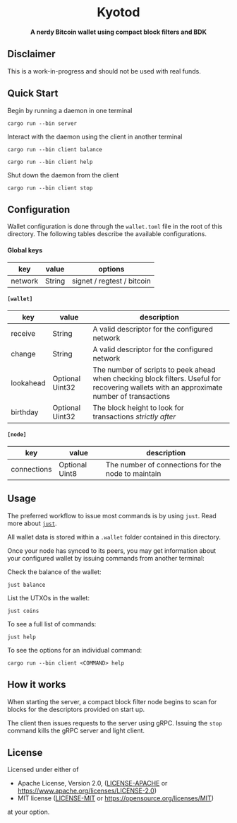 <div align="center">
  <h1>Kyotod</h1>
  <p>
    <strong>A nerdy Bitcoin wallet using compact block filters and BDK</strong>
  </p>
</div>

## Disclaimer 

This is a work-in-progress and should not be used with real funds.

## Quick Start

Begin by running a daemon in one terminal
 
```
cargo run --bin server
```

Interact with the daemon using the client in another terminal

```
cargo run --bin client balance
```

```
cargo run --bin client help
```

Shut down the daemon from the client

```
cargo run --bin client stop
```

## Configuration

Wallet configuration is done through the `wallet.toml` file in the root of this directory. The following tables describe the available configurations. 

#### Global keys

| key | value | options |
|-----|-------|---------|
| network | String | signet / regtest / bitcoin |

#### `[wallet]`

| key | value | description |
|-----|-------|-------------|
| receive | String | A valid descriptor for the configured network | 
| change  | String | A valid descriptor for the configured network |
| lookahead | Optional Uint32 | The number of scripts to peek ahead when checking block filters. Useful for recovering wallets with an approximate number of transactions |
| birthday | Optional Uint32 | The block height to look for transactions *strictly after* |

#### `[node]`
| key | value | description |
|-----|-------|-------------|
| connections | Optional Uint8 | The number of connections for the node to maintain |


## Usage

The preferred workflow to issue most commands is by using `just`. Read more about [`just`](https://github.com/casey/just).

All wallet data is stored within a `.wallet` folder contained in this directory.

Once your node has synced to its peers, you may get information about your configured wallet by issuing commands from another terminal:

Check the balance of the wallet:

```
just balance
```

List the UTXOs in the wallet:

```
just coins
```

To see a full list of commands:

```
just help
```

To see the options for an individual command:

```
cargo run --bin client <COMMAND> help
```

## How it works

When starting the server, a compact block filter node begins to scan for blocks for the descriptors provided on start up. 

The client then issues requests to the server using gRPC. Issuing the `stop` command kills the gRPC server and light client.

## License

Licensed under either of

* Apache License, Version 2.0, ([LICENSE-APACHE](LICENSE-APACHE) or <https://www.apache.org/licenses/LICENSE-2.0>)
* MIT license ([LICENSE-MIT](LICENSE-MIT) or <https://opensource.org/licenses/MIT>)

at your option.

